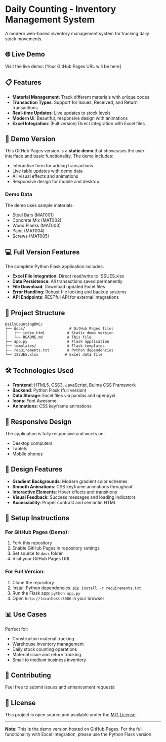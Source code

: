# Daily Counting - Inventory Management System

A modern web-based inventory management system for tracking daily stock movements.

## 🌐 Live Demo

Visit the live demo: [Your GitHub Pages URL will be here]

## 📋 Features

- **Material Management**: Track different materials with unique codes
- **Transaction Types**: Support for Issues, Received, and Return transactions
- **Real-time Updates**: Live updates to stock levels
- **Modern UI**: Beautiful, responsive design with animations
- **Excel Integration**: (Full version) Direct integration with Excel files

## 🚀 Demo Version

This GitHub Pages version is a **static demo** that showcases the user interface and basic functionality. The demo includes:

- Interactive form for adding transactions
- Live table updates with demo data
- All visual effects and animations
- Responsive design for mobile and desktop

### Demo Data
The demo uses sample materials:
- Steel Bars (MAT001)
- Concrete Mix (MAT002)
- Wood Planks (MAT003)
- Paint (MAT004)
- Screws (MAT005)

## 💻 Full Version Features

The complete Python Flask application includes:

- **Excel File Integration**: Direct read/write to ISSUES.xlsx
- **Data Persistence**: All transactions saved permanently
- **File Download**: Download updated Excel files
- **Error Handling**: Robust file locking and backup systems
- **API Endpoints**: RESTful API for external integrations

## 📁 Project Structure

```
DailyCountingRMC/
├── docs/                    # GitHub Pages files
│   ├── index.html          # Static demo version
│   └── README.md           # This file
├── app.py                  # Flask application
├── templates/              # Flask templates
├── requirements.txt        # Python dependencies
└── ISSUES.xlsx            # Excel data file
```

## 🛠️ Technologies Used

- **Frontend**: HTML5, CSS3, JavaScript, Bulma CSS Framework
- **Backend**: Python Flask (full version)
- **Data Storage**: Excel files via pandas and openpyxl
- **Icons**: Font Awesome
- **Animations**: CSS keyframe animations

## 📱 Responsive Design

The application is fully responsive and works on:
- Desktop computers
- Tablets
- Mobile phones

## 🎨 Design Features

- **Gradient Backgrounds**: Modern gradient color schemes
- **Smooth Animations**: CSS keyframe animations throughout
- **Interactive Elements**: Hover effects and transitions
- **Visual Feedback**: Success messages and loading indicators
- **Accessibility**: Proper contrast and semantic HTML

## 🔧 Setup Instructions

### For GitHub Pages (Demo):
1. Fork this repository
2. Enable GitHub Pages in repository settings
3. Set source to `docs` folder
4. Visit your GitHub Pages URL

### For Full Version:
1. Clone the repository
2. Install Python dependencies: `pip install -r requirements.txt`
3. Run the Flask app: `python app.py`
4. Open `http://localhost:5000` in your browser

## 📊 Use Cases

Perfect for:
- Construction material tracking
- Warehouse inventory management
- Daily stock counting operations
- Material issue and return tracking
- Small to medium business inventory

## 🤝 Contributing

Feel free to submit issues and enhancement requests!

## 📄 License

This project is open source and available under the [MIT License](LICENSE).

---

**Note**: This is the demo version hosted on GitHub Pages. For the full functionality with Excel integration, please use the Python Flask version.
